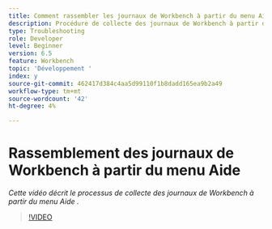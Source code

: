 ```yaml
---
title: Comment rassembler les journaux de Workbench à partir du menu Aide
description: Procédure de collecte des journaux de Workbench à partir du menu Aide
type: Troubleshooting
role: Developer
level: Beginner
version: 6.5
feature: Workbench
topic: 'Développement '
index: y
source-git-commit: 462417d384c4aa5d99110f1b8dadd165ea9b2a49
workflow-type: tm+mt
source-wordcount: '42'
ht-degree: 4%

---
```



# Rassemblement des journaux de Workbench à partir du menu Aide

*Cette vidéo décrit le processus de collecte des journaux de Workbench à partir du menu Aide .*

>[!VIDEO](https://video.tv.adobe.com/v/335501?quality=9&learn=on)

